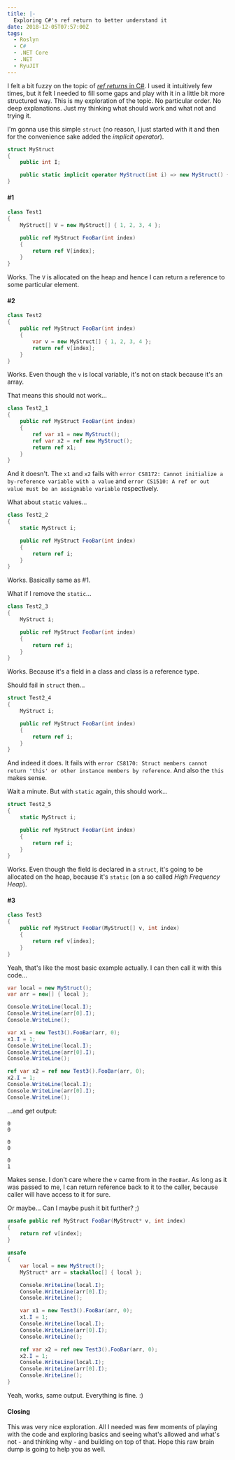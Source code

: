 ```yaml
---
title: |-
  Exploring C#'s ref return to better understand it
date: 2018-12-05T07:57:00Z
tags:
  - Roslyn
  - C#
  - .NET Core
  - .NET
  - RyuJIT
---
```

I felt a bit fuzzy on the topic of [_ref returns_ in C#][1]. I used it intuitively few times, but it felt I needed to fill some gaps and play with it in a little bit more structured way. This is my exploration of the topic. No particular order. No deep explanations. Just my thinking what should work and what not and trying it.

<!-- excerpt -->

I'm gonna use this simple `struct` (no reason, I just started with it and then for the convenience sake added the _implicit operator_).

```csharp
struct MyStruct
{
	public int I;

	public static implicit operator MyStruct(int i) => new MyStruct() { I = i };
}
```

#### #1

```csharp
class Test1
{
	MyStruct[] V = new MyStruct[] { 1, 2, 3, 4 };

	public ref MyStruct FooBar(int index)
	{
		return ref V[index];
	}
}
```

Works. The `V` is allocated on the heap and hence I can return a reference to some particular element.

#### #2

```csharp
class Test2
{
	public ref MyStruct FooBar(int index)
	{
		var v = new MyStruct[] { 1, 2, 3, 4 };
		return ref v[index];
	}
}
```

Works. Even though the `v` is local variable, it's not on stack because it's an array.

That means this should not work...

```csharp
class Test2_1
{
	public ref MyStruct FooBar(int index)
	{
		ref var x1 = new MyStruct();
		ref var x2 = ref new MyStruct();
		return ref x1;
	}
}
```

And it doesn't. The `x1` and `x2` fails with `error CS8172: Cannot initialize a by-reference variable with a value` and `error CS1510: A ref or out value must be an assignable variable` respectively.

What about `static` values...

```csharp
class Test2_2
{
	static MyStruct i;

	public ref MyStruct FooBar(int index)
	{
		return ref i;
	}
}
```

Works. Basically same as #1.

What if I remove the `static`...

```csharp
class Test2_3
{
	MyStruct i;

	public ref MyStruct FooBar(int index)
	{
		return ref i;
	}
}
```

Works. Because it's a field in a class and class is a reference type.

Should fail in `struct` then...

```csharp
struct Test2_4
{
	MyStruct i;

	public ref MyStruct FooBar(int index)
	{
		return ref i;
	}
}
```

And indeed it does. It fails with `error CS8170: Struct members cannot return 'this' or other instance members by reference`. And also the `this` makes sense.

Wait a minute. But with `static` again, this should work...

```csharp
struct Test2_5
{
	static MyStruct i;

	public ref MyStruct FooBar(int index)
	{
		return ref i;
	}
}
```

Works. Even though the field is declared in a `struct`, it's going to be allocated on the heap, because it's `static` (on a so called _High Frequency Heap_).

#### #3

```csharp
class Test3
{
	public ref MyStruct FooBar(MyStruct[] v, int index)
	{
		return ref v[index];
	}
}
```

Yeah, that's like the most basic example actually. I can then call it with this code...

```csharp
var local = new MyStruct();
var arr = new[] { local };

Console.WriteLine(local.I);
Console.WriteLine(arr[0].I);
Console.WriteLine();

var x1 = new Test3().FooBar(arr, 0);
x1.I = 1;
Console.WriteLine(local.I);
Console.WriteLine(arr[0].I);
Console.WriteLine();

ref var x2 = ref new Test3().FooBar(arr, 0);
x2.I = 1;
Console.WriteLine(local.I);
Console.WriteLine(arr[0].I);
Console.WriteLine();
```

...and get output:

```text
0
0

0
0

0
1

```

Makes sense. I don't care where the `v` came from in the `FooBar`. As long as it was passed to me, I can return reference back to it to the caller, because caller will have access to it for sure.

Or maybe... Can I maybe push it bit further? ;)

```csharp
unsafe public ref MyStruct FooBar(MyStruct* v, int index)
{
	return ref v[index];
}
```

```csharp
unsafe
{
	var local = new MyStruct();
	MyStruct* arr = stackalloc[] { local };

	Console.WriteLine(local.I);
	Console.WriteLine(arr[0].I);
	Console.WriteLine();

	var x1 = new Test3().FooBar(arr, 0);
	x1.I = 1;
	Console.WriteLine(local.I);
	Console.WriteLine(arr[0].I);
	Console.WriteLine();

	ref var x2 = ref new Test3().FooBar(arr, 0);
	x2.I = 1;
	Console.WriteLine(local.I);
	Console.WriteLine(arr[0].I);
	Console.WriteLine();
}
```

Yeah, works, same output. Everything is fine. :)

#### Closing

This was very nice exploration. All I needed was few moments of playing with the code and exploring basics and seeing what's allowed and what's not - and thinking why - and building on top of that. Hope this raw brain dump is going to help you as well.

[1]: https://docs.microsoft.com/en-us/dotnet/csharp/programming-guide/classes-and-structs/ref-returns